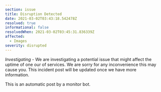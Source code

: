 ```yaml
---
section: issue
title: Disruption Detected
date: 2021-03-02T03:43:18.542478Z
resolved: true
informational: false
resolvedWhen: 2021-03-02T03:45:31.836339Z
affected:
  - Images
severity: disrupted
---
```

*Investigating* - We are investigating a potential issue that might affect the uptime of one our of services. We are sorry for any inconvenience this may cause you. This incident post will be updated once we have more information.

This is an automatic post by a monitor bot.
        
